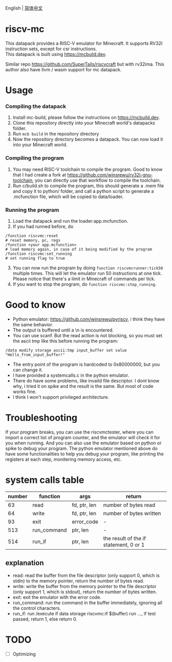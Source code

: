 English | [简体中文](README_zh_CN.md)  

# riscv-mc
This datapack provides a RISC-V emulator for Minecraft.
It supports RV32I instruction sets, except for csr instructions.  
This datapack is built using https://mcbuild.dev.  

Similar repo https://github.com/SuperTails/riscvcraft but with rv32ima. This author also have llvm / wasm support for mc datapack.

# Usage
### Compiling the datapack
1. Install mc-build, please follow the instructions on https://mcbuild.dev.
2. Clone this repository directly into your Minecraft world's datapacks folder.
3. Run ```mcb build``` in the repository directory
4. Now the repository directory becomes a datapack. You can now load it into your Minecraft world.

### Compiling the program
1. You may need RISC-V toolchain to compile the program. Good to know that I had create a fork at https://github.com/winsrewu/rv32i-gnu-toolchain, you can directly use that workflow to compile the toolchain.
2. Run c/build.sh to compile the program, this should generate a .mem file and copy it to python/ folder, and call a python script to generate a .mcfunction file, which will be copied to data/loader.


### Running the program
1. Load the datapack and run the loader:app.mcfunction.
2. If you had runned before, do
```
/function riscvmc:reset
# reset memory, pc, regs
/function <your app.mcfunction>
# load memory again, in case of it being modified by the program
/function riscvmc:set_running
# set running flag to true
```
3. You can now run the program by doing ```function riscvmcrunner:tick50``` multiple times.
This will let the emulator run 50 instructions at one tick. Please notice that there's a limit in Minecraft of commands per tick.
4. If you want to stop the program, do ```function riscvmc:stop_running```.


# Good to know
- Python emulator: https://github.com/winsrewu/pyriscv, i think they have the same behavior.
- The output is buffered until a \n is encountered.
- You can use scanf. But the read action is not blocking, so you must set the ascii tmp like this before running the program:
```
/data modify storage ascii:tmp input_buffer set value "Hello_from_input_buffer!"
```
- The entry point of the program is hardcoded to 0x80000000, but you can change it.
- I have provided a systemcalls.c in the python emulator.
- There do have some problems, like invaild file descriptor. I dont know why, i tried it on spike and the result is the same. But most of code works fine.
- I think I won't support privileged architecture.

# Troubleshooting
If your program breaks, you can use the riscvmctester, where you can import a correct list of program counter, and the emulator will check it for you when running. And you can also use the emulator based on python or spike to debug your program. The python emulator mentioned above do have some functionalities to help you debug your program, like printing the registers at each step, monitering memory access, etc.

# system calls table
| number | function | args | return |
|--------|----------|------|--------|
| 63     | read     | fd, ptr, len | number of bytes read |
| 64     | write    | fd, ptr, len | number of bytes written |
| 93     | exit     | error_code | - |
| 513    | run_command | ptr, len | - |
| 514    | run_if | ptr, len | the result of the if statement, 0 or 1|

## explanation
- read: read the buffer from the file descriptor (only support 0, which is stdin) to the memory pointer, return the number of bytes read.
- write: write the buffer from the memory pointer to the file descriptor (only support 1, which is stdout), return the number of bytes written.
- exit: exit the emulator with the error code.
- run_command: run the command in the buffer immediately, ignoring all the control characters.
- run_if: run /execute if data storage riscvmc:if $(buffer) run ..., if test passed, return 1, else return 0.

# TODO
- [ ] Optimizing